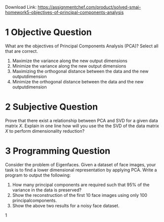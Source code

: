 Download Link: https://assignmentchef.com/product/solved-smai-homework5-objectives-of-principal-components-analysis
<br>
<h1>1         Objective Question</h1>

What are the objectives of Principal Components Analysis (PCA)? Select all that are correct.

<ol>

 <li>Maximize the variance along the new output dimensions</li>

 <li>Minimize the variance along the new output dimensions</li>

 <li>Maximizing the orthogonal distance between the data and the new outputdimension</li>

 <li>Minimize the orthogonal distance between the data and the new outputdimension</li>

</ol>

<h1>2           Subjective Question</h1>

Prove that there exist a relationship between PCA and SVD for a given data matrix <em>X</em>. Explain in one line how will you use the the SVD of the data matrix <em>X </em>to perform dimensionality reduction?

<h1>3           Programming Question</h1>

Consider the problem of Eigenfaces. Given a dataset of face images, your task is to find a lower dimensional representation by applying PCA. Write a program to output the following:

<ol>

 <li>How many principal components are required such that 95% of the variance in the data is preserved?</li>

 <li>Show the reconstruction of the first 10 face images using only 100 principalcomponents.</li>

 <li>Show the above two results for a noisy face dataset.</li>

</ol>

1